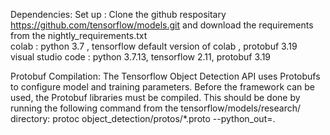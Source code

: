 Dependencies:
Set up : Clone the github respositary https://github.com/tensorflow/models.git and download the requirements from the nightly_requirements.txt  
colab : python 3.7 , tensorflow default version of colab , protobuf 3.19  
visual studio code : python 3.7.13, tensorflow 2.11, protobuf 3.19  

Protobuf Compilation:
The Tensorflow Object Detection API uses Protobufs to configure model and training parameters. Before the framework can be used, the Protobuf libraries must be compiled. This should be done by running the following command from the tensorflow/models/research/ directory: protoc object_detection/protos/*.proto --python_out=.
